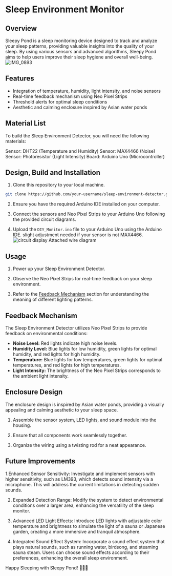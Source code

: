 # Sleep Environment Monitor

## Overview

Sleepy Pond is a sleep monitoring device designed to track and analyze your sleep patterns, providing valuable insights into the quality of your sleep. By using various sensors and advanced algorithms, Sleepy Pond aims to help users improve their sleep hygiene and overall well-being.
![IMG_0893](https://github.com/ucfninf/Sleepy-Pond/assets/146268411/b3a43c27-afd1-41b5-9c3e-3a8f9146c1a9)

## Features

- Integration of temperature, humidity, light intensity, and noise sensors
- Real-time feedback mechanism using Neo Pixel Strips
- Threshold alerts for optimal sleep conditions
- Aesthetic and calming enclosure inspired by Asian water ponds
  
## Material List
To build the Sleep Environment Detector, you will need the following materials:

Sensor: DHT22 (Temperature and Humidity)
Sensor: MAX4466 (Noise)
Sensor: Photoresistor (Light Intensity)
Board: Arduino Uno (Microcontroller)

## Design, Build and Installation

1. Clone this repository to your local machine.

```bash
git clone https://github.com/your-username/sleep-environment-detector.git
```

2. Ensure you have the required Arduino IDE installed on your computer.

3. Connect the sensors and Neo Pixel Strips to your Arduino Uno following the provided circuit diagrams.

4. Upload the `DIY_Monitor.ino` file to your Arduino Uno using the Arduino IDE. slight adjustment needed if your sensor is not MAX4466.
   ![circuit display](https://github.com/ucfninf/Sleepy-Pond/assets/146268411/93cda25c-6b24-444a-8331-b72fac1f32a4)
Attached wire diagram

## Usage

1. Power up your Sleep Environment Detector.

2. Observe the Neo Pixel Strips for real-time feedback on your sleep environment.

3. Refer to the [Feedback Mechanism](#feedback-mechanism) section for understanding the meaning of different lighting patterns.

## Feedback Mechanism

The Sleep Environment Detector utilizes Neo Pixel Strips to provide feedback on environmental conditions:

- **Noise Level:** Red lights indicate high noise levels.
- **Humidity Level:** Blue lights for low humidity, green lights for optimal humidity, and red lights for high humidity.
- **Temperature:** Blue lights for low temperatures, green lights for optimal temperatures, and red lights for high temperatures.
- **Light Intensity:** The brightness of the Neo Pixel Strips corresponds to the ambient light intensity.

## Enclosure Design

The enclosure design is inspired by Asian water ponds, providing a visually appealing and calming aesthetic to your sleep space.

1. Assemble the sensor system, LED lights, and sound module into the housing.

2. Ensure that all components work seamlessly together.

3. Organize the wiring using a twisting rod for a neat appearance.

## Future Improvements
1.Enhanced Sensor Sensitivity: Investigate and implement sensors with higher sensitivity, such as LM393, which detects sound intensity via a microphone. This will address the current limitations in detecting sudden sounds.

2. Expanded Detection Range: Modify the system to detect environmental conditions over a larger area, enhancing the versatility of the sleep monitor.

3. Advanced LED Light Effects: Introduce LED lights with adjustable color temperature and brightness to simulate the light of a sauna or Japanese garden, creating a more immersive and tranquil atmosphere.

4. Integrated Sound Effect System: Incorporate a sound effect system that plays natural sounds, such as running water, birdsong, and steaming sauna steam. Users can choose sound effects according to their preferences, enhancing the overall sleep environment.


Happy Sleeping with Sleepy Pond! 🌙💤✨
